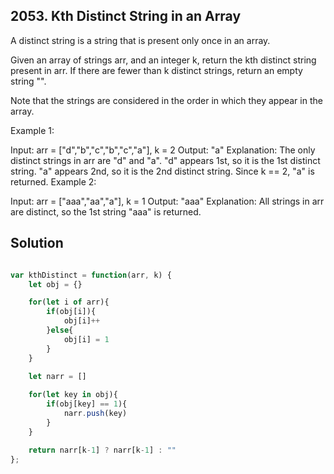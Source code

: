 ## 2053. Kth Distinct String in an Array

A distinct string is a string that is present only once in an array.

Given an array of strings arr, and an integer k, return the kth distinct string present in arr. If there are fewer than k distinct strings, return an empty string "".

Note that the strings are considered in the order in which they appear in the array.

 

Example 1:

Input: arr = ["d","b","c","b","c","a"], k = 2
Output: "a"
Explanation:
The only distinct strings in arr are "d" and "a".
"d" appears 1st, so it is the 1st distinct string.
"a" appears 2nd, so it is the 2nd distinct string.
Since k == 2, "a" is returned. 
Example 2:

Input: arr = ["aaa","aa","a"], k = 1
Output: "aaa"
Explanation:
All strings in arr are distinct, so the 1st string "aaa" is returned.

## Solution

```jsx

var kthDistinct = function(arr, k) {
    let obj = {}

    for(let i of arr){
        if(obj[i]){
            obj[i]++
        }else{
            obj[i] = 1
        }
    }
    
    let narr = []

    for(let key in obj){
        if(obj[key] == 1){
            narr.push(key)
        }
    }

    return narr[k-1] ? narr[k-1] : ""
};

```
